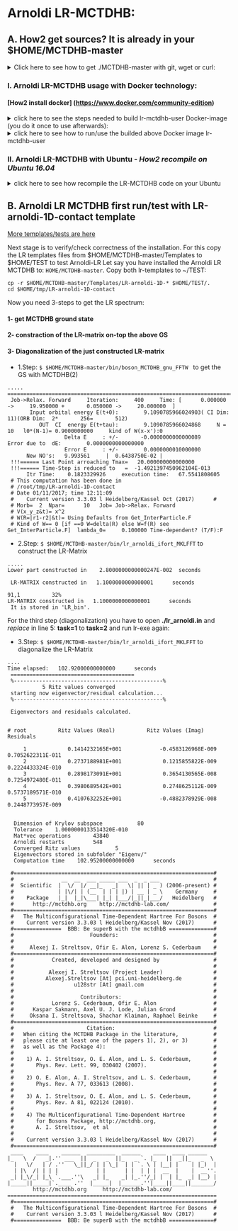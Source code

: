 # Arnoldi LR-MCTDHB:

## A. How2 get sources? It is already in your $HOME/MCTDHB-master
<details>
<summary> Click here to see how to get ./MCTDHB-master with git, wget or curl:</summary>
 a)  Clone the latest version of the MCTDHB package to the directory MCTDHB-master:
<pre><code>
git clone https://github.com/u128str/MCTDHB.git MCTDHB-master
</code></pre>
b)  OR download zip-archive MCTDHB-master.zip:
<pre><code>
wget --no-check-certificate --content-disposition https://github.com/u128str/MCTDHB/archive/master.zip
</code></pre>
<pre><code>
curl -LJO https://github.com/u128str/MCTDHB/archive/master.zip
</code></pre>
Unzip the downloaded archive to the directory MCTDHB-master
<pre><code>
unzip MCTDHB-master.zip
</code></pre>
</details>

### I. Arnoldi LR-MCTDHB usage with Docker technology:
#### [How2 install docker] (https://www.docker.com/community-edition)
<details>
<summary> click here to see the steps needed to build lr-mctdhb-user Docker-image (you do it once to use afterwards):</summary>
1)  Get ./MCTDHB-master with the above A. step and cd to it:
<pre><code>
$ cd $HOME/MCTDHB-master
</code></pre>
2)  Build (~14 mins) the lr-mctdhb-user Docker-image from available Dokerfile.LR.user (Why rebuild locally? Because it  installs/rebuilds MKL+parpack+... final image size is about of ~4.5GB)
<pre><code>
$ docker build --no-cache -f Dockerfile.LR.user -t lr-mctdhb-user .
</code></pre>
You will see:
<pre><code>
MCTDHB-master$ docker build --no-cache -f Dockerfile.LR.user -t lr-mctdhb-user .
Sending build context to Docker daemon  22.44MB
Step 1/11 : FROM mctdhb/minunix:latest
 ---> ff5670deb65e
Step 2/11 : MAINTAINER Alexej I. Streltsov  <u128str@gmail.com>
 ---> Running in 095ef9d2fc04
 ---> 65ebf30fa94a
Removing intermediate container 095ef9d2fc04
Step 3/11 : ENV MKL_PATH /opt/intel
 ---> Running in 6e13ff131f83
 ---> 233ca4ea1ed5
Removing intermediate container 6e13ff131f83
Step 4/11 : RUN apt-get update &&   apt-get install -y man tar wget cpio unzip autoconf sudo
 ---> Running in 53f710f63281
Get:1 http://security.ubuntu.com/ubuntu xenial-security InRelease [102 kB]
Hit:2 http://archive.ubuntu.com/ubuntu xenial InRelease
Get:3 http://archive.ubuntu.com/ubuntu xenial-updates InRelease [102 kB]
.....
Successfully tagged lr-mctdhb-user:latest
</code></pre>
To check the available dockers, type <code> docker images</code>:
<pre><code>
$ docker images
~/MCTDHB-master$ docker images
REPOSITORY          TAG                 IMAGE ID            CREATED              SIZE
lr-mctdhb-user      latest              7284eda37179        About a minute ago   4.3GB
mctdhb/auto-build   latest              8dad46489fd3        44 minutes ago       532MB
mctdhb/minunix      latest              ff5670deb65e        13 days ago          434MB
</code></pre>
</details>

<details>
<summary> click here to see how to run/use the builded above Docker image lr-mctdhb-user</summary>
Run docker:
<pre><code>
$ docker run --hostname lr-mctdhb-user --rm -it lr-mctdhb-user
</code></pre>
and you will be inside the docker container in the with the tests already copied to the $HOME/TEST directory
<pre><code> 
user@lr-mctdhb-user:~$ ls -ltr
total 11664
-rw-rw-r--  1 user user 11934007 Nov  2 17:21 MCTDHB-master.zip
drwxrwxr-x 17 user user     4096 Nov  2 17:21 MCTDHB-master
drwxrwxr-x  4 user user     4096 Nov  2 17:21 TEST
user@lr-mctdhb-user:~$ ls -ltr TEST 
total 8
drwxrwxr-x 2 user user 4096 Nov  2 17:21 LR-arnoldi-1D-him
drwxrwxr-x 2 user user 4096 Nov  2 17:21 LR-arnoldi-1D-contact
</code></pre>
</details>


### II. Arnoldi LR-MCTDHB with Ubuntu  - _How2 recompile on Ubuntu 16.04_

<details>
<summary> click here to see how recompile the LR-MCTDHB code on your Ubuntu</summary>

1) ```$ sudo apt-get update && apt-get install -y man tar wget cpio unzip autoconf vim make openmpi-bin libopenmpi-dev fftw3 fftw3-dev libblas-dev liblapack-dev ``` 
2) ```$ mkdir $HOME/tmp && cd $HOME/tmp ```  you are at your $HOME/tmp
3) ```$ wget -q http://registrationcenter-download.intel.com/akdlm/irc_nas/tec/12070/l_mkl_2018.0.128.tgz  ``` Download MKL install package l_mkl_2018.0.128.tgz
4) ```$ tar -xzf l_mkl_2018.0.128.tgz  && cd l_mkl_2018.0.128 && sed -i 's/ACCEPT_EULA=decline/ACCEPT_EULA=accept/g' silent.cfg ``` 
5) ```$ sudo ./install.sh -s silent.cfg```
6) ```$ wget https://github.com/opencollab/arpack-ng/archive/master.zip && unzip master.zip && cd arpack-ng-master && sh bootstrap && ./configure  --enable-mpi && make ```
7) ```$ sudo make install ```  Installing arpack libs globally to: /usr/local/lib
8) ```$ sudo echo "${MKL_PATH}/mkl/lib/intel64" >> /etc/ld.so.conf.d/intel.conf && ldconfig && echo ". /opt/intel/bin/compilervars.sh intel64" >> /etc/bash.bashrc``` 
9) ```$ . /opt/intel/bin/compilervars.sh intel64``` Defining MKL-related variables
10) ```$ cd ```
11) ```$ wget --no-check-certificate --content-disposition https://github.com/u128str/MCTDHB/archive/master.zip```
12) ```$ unzip MCTDHB-master.zip ```
13) ```$ cd MCTDHB-master```
14) ```$ make mk_file=ARNOLDI_gcc_mkl.mk``` to compile the Arnoldi LR MCTDHB

__Congrads!__
At this point the LR-Arnoldi-MCTDHB package is installed in your local Ubuntu system at $HOME/MCTDHB-master:
```
~/MCTDHB-master/bin# ls -ltrh
total 7.4M
-rwxr-xr-x 1 root root 2.3M Nov  1 12:04 boson_MCTDHB_ifort_MKLFFT
-rwxr-xr-x 1 root root 2.6M Nov  1 12:04 properties_LR_ifort_MKLFFT
-rwxr-xr-x 1 root root 2.7M Nov  1 12:04 lr_arnoldi_ifort_MKLFFT
```
</details>

## B.  Arnoldi LR MCTDHB first run/test with  __LR-arnoldi-1D-contact__ template

[More templates/tests are here](https://github.com/u128str/MCTDHB/blob/master/Templates)

Next stage is to verify/check correctness of the installation. For this copy the LR templates files from $HOME/MCTDHB-master/Templates to $HOME/TEST  to test Arnoldi-LR
Let say you have installed the Arnoldi LR MCTDHB to: ``` HOME/MCTDHB-master ```.
Copy both lr-templates to ~/TEST:
```
cp -r $HOME/MCTDHB-master/Templates/LR-arnoldi-1D-* $HOME/TEST/.
cd $HOME/tmp/LR-arnoldi-1D-contact
```

Now you need 3-steps to get the LR spectrum: 
#### 1- get MCTDHB ground state
#### 2- constraction of the LR-matrix on-top the above GS
#### 3- Diagonalization of the just constructed LR-matrix

* 1.Step: ```$ $HOME/MCTDHB-master/bin/boson_MCTDHB_gnu_FFTW ``` to get the GS with MCTDHB(2)
```
.....
====================================================================================================
 Job->Relax. Forward     Iteration:     400     Time: [      0.000000 ->     19.950000 +       0.050000 ->     20.000000  ]
       Input orbital energy E(t+0):        9.1090785966024903( CI Dim:        11)(ORB Dim:  2*       256=       512)
          OUT  CI  energy E(t+tau):        9.1090785966024868     N =         10   l0*(N-1)= 0.9000000000     kind of W(x-x'):0
                  Delta E     : +/-       -0.0000000000000089                  Error due to  dE:        0.0000000000000000
                  Error E     : +/-        0.0000000010000000
      New NO's:   9.993561     |  0.6438750E-02 |
 !!!====== Last Point arroaching Tmax=   20.000000000000000
 !!!====== Time-Step is reduced to   =  -1.4921397450962104E-013
      Itr Time:    0.1823329926     execution time:   67.5541808605
 # This computation has been done in
 # /root/tmp/LR-arnoldi-1D-contact
 # Date 01/11/2017; time 12:11:09
 #    Current version 3.3.03 l Heidelberg/Kassel Oct (2017)      #
 # Morb=  2  Npar=      10   Job= Job->Relax. Forward
 # V(x_y_z&t)= x^2
 # W(R=|r1-r2|&t)= Using Defaults from Get_InterParticle.F
 # Kind of W== 0 [if ==0 W=delta(R) else W=f(R) see Get_InterParticle.F]  lambda_0=     0.100000 Time-dependent? (T/F):F
```

* 2.Step: ```$ $HOME/MCTDHB-master/bin/lr_arnoldi_ifort_MKLFFT``` to construct the LR-Matrix
```
.....
Lower part constructed in    2.8000000000000247E-002  seconds

 LR-MATRIX constructed in   1.1000000000000001      seconds
                                                                                                                                                                91,1          32%
LR-MATRIX constructed in   1.1000000000000001      seconds
 It is stored in 'LR_bin'.
```
For the third step (diagonalization) you have to open __./lr_arnoldi.in__ and _replace_ in line 5:  __task=1__ to __task=2__ and run lr-exe again:

* 3.Step: ```$ $HOME/MCTDHB-master/bin/lr_arnoldi_ifort_MKLFFT``` to diagonalize the LR-Matrix
```
....
Time elapsed:   102.92000000000000      seconds
 =======================================
 %-----------------------------------------------%
           5 Ritz values converged
 starting now eigenvector/residual calculation...
 %-----------------------------------------------%

 Eigenvectors and residuals calculated.


# root          Ritz Values (Real)          Ritz Values (Imag)          Residuals

     1             0.1414232165E+001            -0.4583126968E-009             0.7052622311E-011
     2             0.2737188981E+001             0.1215855822E-009             0.2224433324E-010
     3             0.2898173091E+001             0.3654130565E-008             0.7254972480E-011
     4             0.3980689542E+001             0.2748625112E-009             0.5737189571E-010
     5             0.4107632252E+001            -0.4882378929E-008             0.2448773957E-009


  Dimension of Krylov subspace           80
  Tolerance    1.0000000133514320E-010
  Mat*vec operations       43840
  Arnoldi restarts         548
  Converged Ritz values           5
  Eigenvectors stored in subfolder "Eigenv/"
  Computation time    102.95200000000000      seconds

```

```
 #===============================================================#
 #               __  __  ___ _____ ___  _  _ ___                 #
 #  Scientific  |  \/  |/ __|_   _|   \| || | _ ) (2006-present) #
 #              | |\/| | (__  | | | |) | __ | _ \    Germany     #
 #    Package   |_|  |_|\___| |_| |___/|_||_|___/   Heidelberg   #
 #      http://mctdhb.org    http://mctdhb-lab.com/              #
 #===============================================================#
 #   The Multiconfigurational Time-Dependent Hartree For Bosons  #
 #    Current version 3.3.03 l Heidelberg/Kassel Nov (2017)      #
 #===============  BBB: Be superB with the mctdhbB ==============#
 #                        Founders:                              #
 #                                                               #
 #     Alexej I. Streltsov, Ofir E. Alon, Lorenz S. Cederbaum    #
 #===============================================================#
 #            Created, developed and designed by                 #
 #                                                               #
 #           Alexej I. Streltsov (Project Leader)                #
 #          Alexej.Streltsov [At] pci.uni-heidelberg.de          #
 #                   u128str [At] gmail.com                      #
 #                                                               #
 #                     Contributors:                             #
 #            Lorenz S. Cederbaum, Ofir E. Alon                  #
 #      Kaspar Sakmann, Axel U. J. Lode, Julian Grond            #
 #     Oksana I. Streltsova, Shachar Klaiman, Raphael Beinke     #
 #===============================================================#
 #                       Citation:                               #
 #   When citing the MCTDHB Package in the literature,           #
 #   please cite at least one of the papers 1), 2), or 3)        #
 #   as well as the Package 4):                                  #
 #                                                               #
 #    1) A. I. Streltsov, O. E. Alon, and L. S. Cederbaum,       #
 #       Phys. Rev. Lett. 99, 030402 (2007).                     #
 #                                                               #
 #    2) O. E. Alon, A. I. Streltsov, and L. S. Cederbaum,       #
 #       Phys. Rev. A 77, 033613 (2008).                         #
 #                                                               #
 #    3) A. I. Streltsov, O. E. Alon, and L. S. Cederbaum,       #
 #       Phys. Rev. A 81, 022124 (2010).                         #
 #                                                               #
 #    4) The Multiconfigurational Time-Dependent Hartree         #
 #       for Bosons Package, http://mctdhb.org,                  #
 #       A. I. Streltsov,  et al                                 #
 #                                                               #
 #    Current version 3.3.03 l Heidelberg/Kassel Nov (2017)      #
 #===============================================================#
 ____    ____    ______  _________  ______    ____  ____ ______
|_   \  /   _|.'' ___  ||  _   _  ||_   _ `. |_   ||  _||_   _  \ 
  |   \/   | / .''   \_||_/ | | \_|  | | `. \ | |__| |    | |_)  |
  | |\  /| | | |            | |      | |  | | |  __  |    |  __''.
 _| |_\/_| |_\ `.___.''\   _| |_    _| |_.''/_| |  | |_  _| |__) |
|_____||_____|`.____ .''  |_____|  |______.''|____||____||_______/
        http://mctdhb.org     http://mctdhb-lab.com/
==================================================================
 #===============================================================#
 #   The Multiconfigurational Time-Dependent Hartree For Bosons  #
 #    Current version 3.3.03 l Heidelberg/Kassel Nov (2017)      #
 #===============  BBB: Be superB with the mctdhbB ==============#
```
